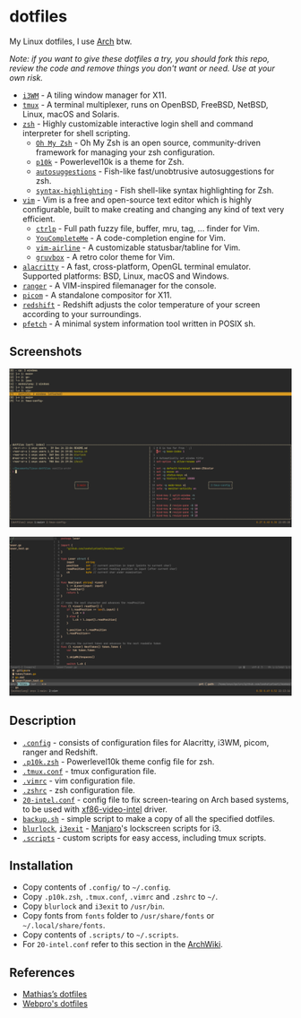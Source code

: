 # dotfiles

My Linux dotfiles, I use [Arch](https://archlinux.org/) btw.

_Note: if you want to give these dotfiles a try, you should fork this repo, review the code and remove things you don't want or need. Use at your own risk._

- [`i3WM`](https://github.com/i3/i3) - A tiling window manager for X11.
- [`tmux`](https://github.com/tmux/tmux) - A terminal multiplexer, runs on OpenBSD, FreeBSD, NetBSD, Linux, macOS and Solaris.
- [`zsh`](https://github.com/zsh-users/zsh) - Highly customizable interactive login shell and command interpreter for shell scripting.
  - [`Oh My Zsh`](https://github.com/ohmyzsh/ohmyzsh) - Oh My Zsh is an open source, community-driven framework for managing your zsh configuration.
  - [`p10k`](https://github.com/romkatv/powerlevel10k) - Powerlevel10k is a theme for Zsh.
  - [`autosuggestions`](https://github.com/zsh-users/zsh-autosuggestions) - Fish-like fast/unobtrusive autosuggestions for zsh.
  - [`syntax-highlighting`](https://github.com/zsh-users/zsh-syntax-highlighting) - Fish shell-like syntax highlighting for Zsh.
- [`vim`](https://github.com/vim/vim) - Vim is a free and open-source text editor which is highly configurable, built to make creating and changing any kind of text very efficient.
  - [`ctrlp`](https://github.com/ctrlpvim/ctrlp.vim) - Full path fuzzy file, buffer, mru, tag, ... finder for Vim.
  - [`YouCompleteMe`](https://github.com/ycm-core/YouCompleteMe) - A code-completion engine for Vim.
  - [`vim-airline`](https://github.com/vim-airline/vim-airline) - A customizable statusbar/tabline for Vim.
  - [`gruvbox`](https://github.com/morhetz/gruvbox) - A retro color theme for Vim.
- [`alacritty`](https://github.com/alacritty/alacritty) - A fast, cross-platform, OpenGL terminal emulator. Supported platforms: BSD, Linux, macOS and Windows.
- [`ranger`](https://github.com/ranger/ranger) - A VIM-inspired filemanager for the console.
- [`picom`](https://github.com/yshui/picom/tree/next) - A standalone compositor for X11.
- [`redshift`](https://github.com/jonls/redshift) - Redshift adjusts the color temperature of your screen according to your surroundings.
- [`pfetch`](https://github.com/dylanaraps/pfetch) - A minimal system information tool written in POSIX sh.

## Screenshots

![tmux.png](./images/tmux.png)

![vim.png](/images/vim.png)

## Description

- [`.config`](./.config) - consists of configuration files for Alacritty, i3WM, picom, ranger and Redshift.
- [`.p10k.zsh`](./.p10k.zsh) - Powerlevel10k theme config file for zsh.
- [`.tmux.conf`](./.tmux.conf) - tmux configuration file.
- [`.vimrc`](./.vimrc) - vim configuration file.
- [`.zshrc`](./.zshrc) - zsh configuration file.
- [`20-intel.conf`](./20-intel.conf) - config file to fix screen-tearing on Arch based systems, to be used with [xf86-video-intel](https://gitlab.freedesktop.org/xorg/driver/xf86-video-intel) driver.
- [`backup.sh`](./backup.sh) - simple script to make a copy of all the specified dotfiles.
- [`blurlock`](./blurlock), [`i3exit`](./i3exit) - [Manjaro](https://manjaro.org/)'s lockscreen scripts for i3.
- [`.scripts`](./.scripts) - custom scripts for easy access, including tmux scripts.

## Installation

- Copy contents of `.config/` to `~/.config`.
- Copy `.p10k.zsh`, `.tmux.conf`, `.vimrc` and `.zshrc` to `~/`.
- Copy `blurlock` and `i3exit` to `/usr/bin`.
- Copy fonts from `fonts` folder to `/usr/share/fonts` or `~/.local/share/fonts`.
- Copy contents of `.scripts/` to `~/.scripts`.
- For `20-intel.conf` refer to this section in the [ArchWiki](https://wiki.archlinux.org/title/intel_graphics#Xorg_configuration).

## References

- [Mathias’s dotfiles](https://github.com/mathiasbynens/dotfiles)
- [Webpro's dotfiles](https://github.com/webpro/awesome-dotfiles)
